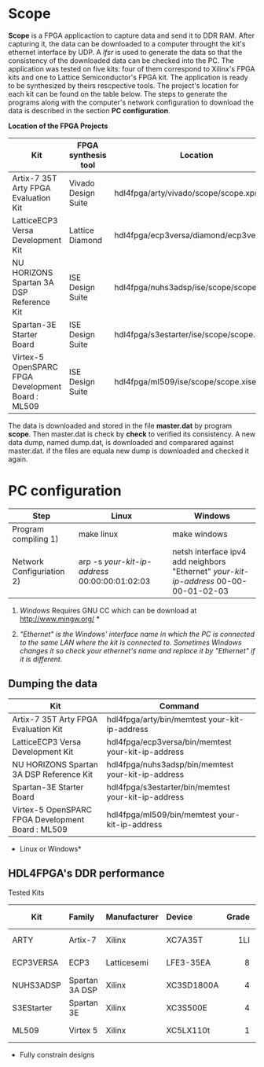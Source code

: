 Scope
=====

**Scope** is a FPGA applicaction to capture data and send it to DDR RAM. After capturing it, the data can be downloaded to a
computer throught the kit's ethernet interface by UDP. A *lfsr* is used to generate the data so that the consistency of
the downloaded data can be checked into the PC. The application was tested on five kits: four of them correspond to Xilinx's 
FPGA kits and one to Lattice Semiconductor's FPGA kit.
The application is ready to be synthesized by theirs rescpective tools. The project's location for each kit can be found on 
the table below. The steps to generate the programs along with the computer's network configuration to download the data is
described in the section **PC configuration**.



**Location of the FPGA Projects**

| Kit                                               | FPGA synthesis tool  | Location                                 |
| ------------------------------------------------- | -------------------- | ---------------------------------------- |
| Artix-7 35T Arty FPGA Evaluation Kit              | Vivado Design Suite  | hdl4fpga/arty/vivado/scope/scope.xpr     |
| LatticeECP3 Versa Development Kit                 | Lattice Diamond      | hdl4fpga/ecp3versa/diamond/ecp3versa.ldf |
| NU HORIZONS Spartan 3A DSP Reference Kit          | ISE Design Suite     | hdl4fpga/nuhs3adsp/ise/scope/scope.xise  |
| Spartan-3E Starter Board                          | ISE Design Suite     | hdl4fpga/s3estarter/ise/scope/scope.xise |
| Virtex-5 OpenSPARC FPGA Development Board : ML509 | ISE Design Suite     | hdl4fpga/ml509/ise/scope/scope.xise      |

The data is downloaded and stored in the file **master.dat** by program **scope**. Then master.dat is check by **check**
to verified its consistency. A new data dump, named dump.dat, is downloaded and comparared against master.dat. if the files are equala new dump is downloaded and checked it again.

PC configuration
================

| Step                      | Linux                                          | Windows         |
| ------------------------- | ---------------------------------------------- | --------------- |
| Program compiling 1)      | make linux                                     | make windows |
| Network Configuriation 2) | arp -s *your-kit-ip-address* 00:00:00:01:02:03 | netsh interface ipv4 add neighbors "Ethernet" *your-kit-ip-address* 00-00-00-01-02-03 |


1) *Windows* Requires GNU CC which can be download at http://www.mingw.org/ *

2) *"Ethernet" is the Windows' interface name in which the PC is connected to the same LAN where the kit is connected to.
Sometimes Windows changes it so check your ethernet's name and replace it by "Ethernet" if it is different.*

Dumping the data
----------------

| Kit                                               | Command                                              |
| ------------------------------------------------- | ---------------------------------------------------- |
| Artix-7 35T Arty FPGA Evaluation Kit              | hdl4fpga/arty/bin/memtest your-kit-ip-address        |
| LatticeECP3 Versa Development Kit                 | hdl4fpga/ecp3versa/bin/memtest your-kit-ip-address   |
| NU HORIZONS Spartan 3A DSP Reference Kit          | hdl4fpga/nuhs3adsp/bin/memtest your-kit-ip-address   |
| Spartan-3E Starter Board                          | hdl4fpga/s3estarter/bin/memtest your-kit-ip-address  |
| Virtex-5 OpenSPARC FPGA Development Board : ML509 | hdl4fpga/ml509/bin/memtest your-kit-ip-address       |

* Linux or Windows*

HDL4FPGA's DDR performance
--------------------------

Tested Kits

| Kit        | Family         | Manufacturer   | Device     | Grade | DRAM Clock | Transfer  | Module word |
| ---------- | :------------- | :------------- | :--------- | ----: | ---------: | --------: | ----------: |
| ARTY       | Artix-7        | Xilinx         | XC7A35T    | 1LI   |    525 MHz | 1050 MT/s |  16 bits    |
| ECP3VERSA  | ECP3           | Latticesemi    | LFE3-35EA  | 8     |    500 Mhz | 1000 MT/s |  16 bits    |
| NUHS3ADSP  | Spartan 3A DSP | Xilinx         | XC3SD1800A | 4     |    166 MHz |  333 MT/s |  16 bits    |
| S3EStarter | Spartan 3E     | Xilinx         | XC3S500E   | 4     |    150 MHz |  300 MT/s |  16 bits    |
| ML509      | Virtex 5       | Xilinx         | XC5LX110t  | 1     |    267 MHz |  533 MT/s |  72 bits    |

  * Fully constrain designs 
